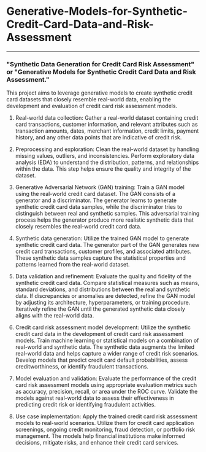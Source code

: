 # Generative-Models-for-Synthetic-Credit-Card-Data-and-Risk-Assessment
---
### "Synthetic Data Generation for Credit Card Risk Assessment" or "Generative Models for Synthetic Credit Card Data and Risk Assessment." 

This project aims to leverage generative models to create synthetic credit card datasets that closely resemble real-world data, 
enabling the development and evaluation of credit card risk assessment models.

1. Real-world data collection: Gather a real-world dataset containing credit card transactions, customer information, and relevant attributes such as transaction amounts, dates, merchant information, credit limits, payment history, and any other data points that are indicative of credit risk.

2. Preprocessing and exploration: Clean the real-world dataset by handling missing values, outliers, and inconsistencies. Perform exploratory data analysis (EDA) to understand the distribution, patterns, and relationships within the data. This step helps ensure the quality and integrity of the dataset.

3. Generative Adversarial Network (GAN) training: Train a GAN model using the real-world credit card dataset. The GAN consists of a generator and a discriminator. The generator learns to generate synthetic credit card data samples, while the discriminator tries to distinguish between real and synthetic samples. This adversarial training process helps the generator produce more realistic synthetic data that closely resembles the real-world credit card data.

4. Synthetic data generation: Utilize the trained GAN model to generate synthetic credit card data. The generator part of the GAN generates new credit card transactions, customer profiles, and associated attributes. These synthetic data samples capture the statistical properties and patterns learned from the real-world dataset.

5. Data validation and refinement: Evaluate the quality and fidelity of the synthetic credit card data. Compare statistical measures such as means, standard deviations, and distributions between the real and synthetic data. If discrepancies or anomalies are detected, refine the GAN model by adjusting its architecture, hyperparameters, or training procedure. Iteratively refine the GAN until the generated synthetic data closely aligns with the real-world data.

6. Credit card risk assessment model development: Utilize the synthetic credit card data in the development of credit card risk assessment models. Train machine learning or statistical models on a combination of real-world and synthetic data. The synthetic data augments the limited real-world data and helps capture a wider range of credit risk scenarios. Develop models that predict credit card default probabilities, assess creditworthiness, or identify fraudulent transactions.

7. Model evaluation and validation: Evaluate the performance of the credit card risk assessment models using appropriate evaluation metrics such as accuracy, precision, recall, or area under the ROC curve. Validate the models against real-world data to assess their effectiveness in predicting credit risk or identifying fraudulent activities.

8. Use case implementation: Apply the trained credit card risk assessment models to real-world scenarios. Utilize them for credit card application screenings, ongoing credit monitoring, fraud detection, or portfolio risk management. The models help financial institutions make informed decisions, mitigate risks, and enhance their credit card services.

